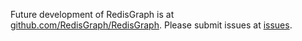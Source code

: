 Future development of RedisGraph is at
[github.com/RedisGraph/RedisGraph](https://github.com/RedisGraph/RedisGraph). Please submit issues at [issues](https://github.com/RedisGraph/RedisGraph/issues).
